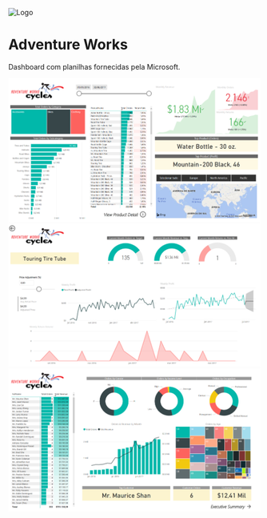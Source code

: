 ![Logo](https://external-content.duckduckgo.com/iu/?u=https%3A%2F%2Fi2.wp.com%2Fgravitar.biz%2Fwp-content%2Fuploads%2F2017%2F09%2FPower-Bi-logo.png%3Fssl%3D1&f=1&nofb=1)


# Adventure Works

Dashboard com planilhas fornecidas pela Microsoft.
 
![AW_1](/AdventureWorks/AW_1.png)
![AW_2](/AdventureWorks/AW_2.png)
![AW_3](/AdventureWorks/AW_3.png)